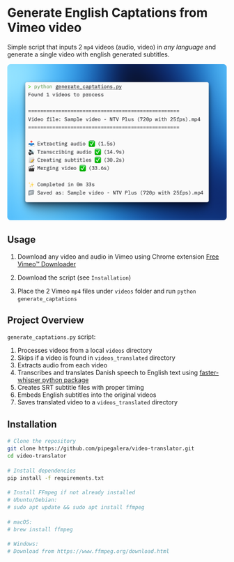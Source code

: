 
# Generate English Captations from Vimeo video

Simple script that inputs 2 `mp4` videos (audio, video) in *any language* and generate a single video with english generated subtitles.

![sample](images/script.png)

## Usage

1. Download any video and audio in Vimeo using Chrome extension [Free Vimeo™ Downloader](https://chromewebstore.google.com/detail/free-vimeo-downloader/migiikaijhclkmlpnnfficpopgmcpgia?hl=enq)

2. Download the script (see `Installation`)

3. Place the 2 Vimeo `mp4` files under `videos` folder and run `python generate_captations`

## Project Overview

`generate_captations.py` script:

1. Processes videos from a local `videos` directory
2. Skips if a video is found in `videos_translated` directory
2. Extracts audio from each video
3. Transcribes and translates Danish speech to English text using [faster-whisper python package](https://github.com/SYSTRAN/faster-whisper?tab=readme-ov-file)
4. Creates SRT subtitle files with proper timing
5. Embeds English subtitles into the original videos
6. Saves translated video to a `videos_translated` directory


## Installation

```bash
# Clone the repository
git clone https://github.com/pipegalera/video-translator.git
cd video-translator

# Install dependencies
pip install -f requirements.txt

# Install FFmpeg if not already installed
# Ubuntu/Debian:
# sudo apt update && sudo apt install ffmpeg

# macOS:
# brew install ffmpeg

# Windows:
# Download from https://www.ffmpeg.org/download.html
```
